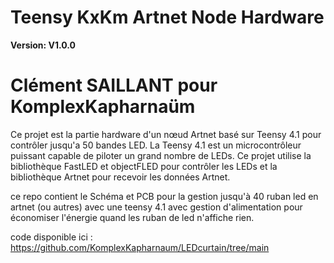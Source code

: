 # Teensy KxKm Artnet Node Hardware
**Version: V1.0.0**
# Clément SAILLANT pour KomplexKapharnaüm

Ce projet est la partie hardware d'un nœud Artnet basé sur Teensy 4.1 pour contrôler jusqu'a 50 bandes LED. La Teensy 4.1 est un microcontrôleur puissant capable de piloter un grand nombre de LEDs. Ce projet utilise la bibliothèque FastLED et objectFLED pour contrôler les LEDs et la bibliothèque Artnet pour recevoir les données Artnet.

ce repo contient le Schéma et PCB pour la gestion jusqu'à 40 ruban led en artnet (ou autres) avec une teensy 4.1
avec gestion d'alimentation pour économiser l'énergie quand les ruban de led n'affiche rien.

code disponible ici :
https://github.com/KomplexKapharnaum/LEDcurtain/tree/main
